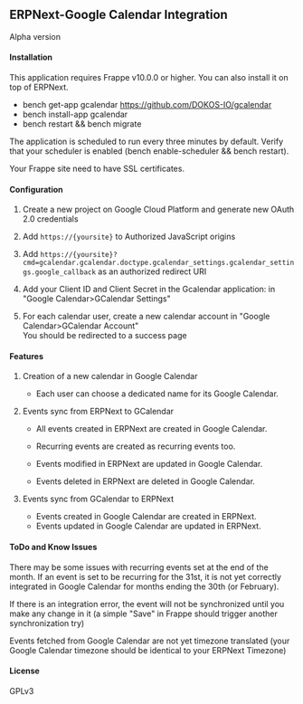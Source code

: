 ## ERPNext-Google Calendar Integration
Alpha version

#### Installation
This application requires Frappe v10.0.0 or higher.
You can also install it on top of ERPNext.

- bench get-app gcalendar https://github.com/DOKOS-IO/gcalendar
- bench install-app gcalendar
- bench restart && bench migrate

The application is scheduled to run every three minutes by default. Verify that your scheduler is enabled (bench enable-scheduler && bench restart).

Your Frappe site need to have SSL certificates.

#### Configuration

1. Create a new project on Google Cloud Platform and generate new OAuth 2.0 credentials
2. Add `https://{yoursite}` to Authorized JavaScript origins
3. Add `https://{yoursite}?cmd=gcalendar.gcalendar.doctype.gcalendar_settings.gcalendar_settings.google_callback` as an authorized redirect URI
4. Add your Client ID and Client Secret in the Gcalendar application: in "Google Calendar>GCalendar Settings"

5. For each calendar user, create a new calendar account in "Google Calendar>GCalendar Account"  
You should be redirected to a success page

#### Features

1. Creation of a new calendar in Google Calendar  
	- Each user can choose a dedicated name for its Google Calendar.

2. Events sync from ERPNext to GCalendar  
	- All events created in ERPNext are created in Google Calendar.
	- Recurring events are created as recurring events too.

	- Events modified in ERPNext are updated in Google Calendar.

	- Events deleted in ERPNext are deleted in Google Calendar.

3. Events sync from GCalendar to ERPNext  
	- Events created in Google Calendar are created in ERPNext.
	- Events updated in Google Calendar are updated in ERPNext.


#### ToDo and Know Issues

There may be some issues with recurring events set at the end of the month.
If an event is set to be recurring for the 31st, it is not yet correctly integrated in Google Calendar for months ending the 30th (or February).

If there is an integration error, the event will not be synchronized until you make any change in it (a simple "Save" in Frappe should trigger another synchronization try)

Events fetched from Google Calendar are not yet timezone translated (your Google Calendar timezone should be identical to your ERPNext Timezone)

#### License

GPLv3
